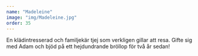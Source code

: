 ```yaml
---
name: "Madeleine"
image: "img/Madeleine.jpg"
order: 35
---
```

 En klädintresserad och familjekär tjej som verkligen gillar att resa. Gifte sig med Adam och bjöd på ett hejdundrande bröllop för två år sedan!
